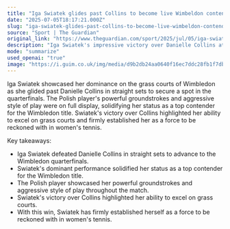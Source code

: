 ```yaml
---
title: "Iga Swiatek glides past Collins to become live Wimbeldon contender"
date: "2025-07-05T18:17:21.000Z"
slug: "iga-swiatek-glides-past-collins-to-become-live-wimbeldon-contender"
source: "Sport | The Guardian"
original_link: "https://www.theguardian.com/sport/2025/jul/05/iga-swiatek-danielle-collins-wimbledon-womens-tennis"
description: "Iga Swiatek's impressive victory over Danielle Collins at Wimbledon secured her spot in the quarterfinals, showcasing her powerful groundstrokes and aggressive playing style. The Polish player's dominant performance solidified her as a top contender for the Wimbledon title and highlighted her ability to excel on grass courts. Swiatek's win firmly established her as a force to be reckoned with in women's tennis, with her skill and determination on full display during the match."
mode: "summarize"
used_openai: "true"
image: "https://i.guim.co.uk/img/media/d9b2db24aa0640f16ec7ddc28fb1f7dbb73ba512/0_0_3611_2888/master/3611.jpg?width=1200&height=630&quality=85&auto=format&fit=crop&overlay-align=bottom%2Cleft&overlay-width=100p&overlay-base64=L2ltZy9zdGF0aWMvb3ZlcmxheXMvdGctZGVmYXVsdC5wbmc&enable=upscale&s=3d13f3df9ac9fc108d49a00c0e793f63"
---
```


Iga Swiatek showcased her dominance on the grass courts of Wimbledon as she glided past Danielle Collins in straight sets to secure a spot in the quarterfinals. The Polish player's powerful groundstrokes and aggressive style of play were on full display, solidifying her status as a top contender for the Wimbledon title. Swiatek's victory over Collins highlighted her ability to excel on grass courts and firmly established her as a force to be reckoned with in women's tennis.

Key takeaways:
- Iga Swiatek defeated Danielle Collins in straight sets to advance to the Wimbledon quarterfinals.
- Swiatek's dominant performance solidified her status as a top contender for the Wimbledon title.
- The Polish player showcased her powerful groundstrokes and aggressive style of play throughout the match.
- Swiatek's victory over Collins highlighted her ability to excel on grass courts.
- With this win, Swiatek has firmly established herself as a force to be reckoned with in women's tennis.